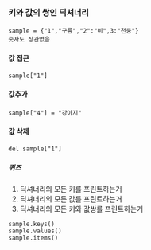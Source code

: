 
### 키와 값의 쌍인 딕셔너리

```
sample = {"1","구름","2":"비",3:"천둥"}
숫자도 상관없음
```

#### 값 접근
```
sample["1"]
```

#### 값추가
```
sample["4"] = "강아지"
```

#### 값 삭제
```
del sample["1"]
```


##### 퀴즈
1. 딕셔너리의 모든 키를 프린트하는거
2. 딕셔너리의 모든 값를 프린트하는거
3. 딕셔너리의 모든 키와 값쌍를 프린트하는거
```
sample.keys()
sample.values()
sample.items()
```
